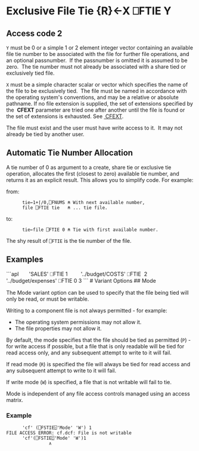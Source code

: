 <!-- Hidden search keywords -->
<div style="display: none;">
  ⎕FTIE FTIE
</div>






<h1 class="heading"><span class="name">Exclusive File Tie</span> <span class="command">{R}←X ⎕FTIE Y</span></h1>


## Access code 2


`Y` must be 0 or a simple 1 or 2 element integer vector containing an available file tie number to be associated with the file for further file operations, and an optional passnumber.  If the passnumber is omitted it is assumed to be zero.  The tie number must not already be associated with a share tied or exclusively tied file.


`X` must be a simple character scalar or vector which specifies the name of the file to be exclusively tied.  The file must be named in accordance with the operating system's conventions, and may be a relative or absolute pathname. If no file extension is supplied, the set of extensions specified by the  **CFEXT** parameter are tried one after another until the file is found or the set of extensions is exhausted. See [ CFEXT](../../../windows-installation-and-configuration-guide/configuration-parameters/configuration-parameters).


The file must exist and  the user must have write access to it.  It may not already be tied by another user.



## Automatic Tie Number Allocation


A tie number of 0 as argument to a create, share tie or exclusive tie operation, allocates the first (closest to zero) available tie number, and returns it as an explicit result. This allows you to simplify code. For example:


from:
```apl
      tie←1+⌈/0,⎕FNUMS ⍝ With next available number,
      file ⎕FTIE tie   ⍝ ... tie file.
```


to:
```apl
      tie←file ⎕FTIE 0 ⍝ Tie with first available number.
```



The shy result of `⎕FTIE` is the tie number of the file.

<h2 class="example">Examples</h2>
```apl
      'SALES' ⎕FTIE 1
 
      '../budget/COSTS' ⎕FTIE  2
 
      '../budget/expenses' ⎕FTIE 0
3
```
# Variant Options
## Mode

The Mode variant option can be used to specify that the file being tied will only be read, or must be writable.

Writing to a component file is not always permitted - for example:

* The operating system permissions may not allow it.
* The file properties may not allow it.

By default, the mode specifies that the file should be tied as permitted (`P`) - for write access if possible, but a file that is only readable will be tied for read access only, and any subsequent attempt to write to it will fail.

If read mode (`R`) is specified the file will always be tied for read access and any subsequent attempt to write to it will fail.

If write mode (`W`) is specified, a file that is not writable will fail to tie.

Mode is independent of any file access controls managed using an access matrix.

<h3 class="example">Example</h3>

```apl
      'cf' (⎕FSTIE⍠'Mode' 'W') 1
FILE ACCESS ERROR: cf.dcf: File is not writable
      'cf'(⎕FSTIE⍠'Mode' 'W')1
                ∧
```